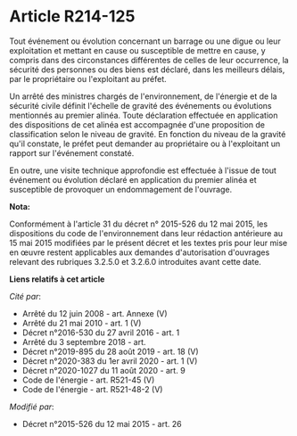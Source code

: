 # Article R214-125

Tout événement ou évolution concernant un barrage ou une digue ou leur exploitation et mettant en cause ou susceptible de
mettre en cause, y compris dans des circonstances différentes de celles de leur occurrence, la sécurité des personnes ou des
biens est déclaré, dans les meilleurs délais, par le propriétaire ou l'exploitant au préfet.

Un arrêté des ministres chargés de l'environnement, de l'énergie et de la sécurité civile définit l'échelle de gravité des
événements ou évolutions mentionnés au premier alinéa. Toute déclaration effectuée en application des dispositions de cet
alinéa est accompagnée d'une proposition de classification selon le niveau de gravité. En fonction du niveau de la gravité
qu'il constate, le préfet peut demander au propriétaire ou à l'exploitant un rapport sur l'événement constaté.

En outre, une visite technique approfondie est effectuée à l'issue de tout événement ou évolution déclaré en application du
premier alinéa et susceptible de provoquer un endommagement de l'ouvrage.

**Nota:**

Conformément à l'article 31 du décret n° 2015-526 du 12 mai 2015, les dispositions du code de l'environnement dans leur
rédaction antérieure au 15 mai 2015 modifiées par le présent décret et les textes pris pour leur mise en œuvre restent
applicables aux demandes d'autorisation d'ouvrages relevant des rubriques 3.2.5.0 et 3.2.6.0 introduites avant cette date.

**Liens relatifs à cet article**

_Cité par_:

  - Arrêté du 12 juin 2008 - art. Annexe (V)
  - Arrêté du 21 mai 2010 - art. 1 (V)
  - Décret n°2016-530 du 27 avril 2016 - art. 1
  - Arrêté du 3 septembre 2018 - art.
  - Décret n°2019-895 du 28 août 2019 - art. 18 (V)
  - Décret n°2020-383 du 1er avril 2020 - art. 1 (V)
  - Décret n°2020-1027 du 11 août 2020 - art. 9
  - Code de l'énergie - art. R521-45 (V)
  - Code de l'énergie - art. R521-48-2 (V)

_Modifié par_:

  - Décret n°2015-526 du 12 mai 2015 - art. 26
